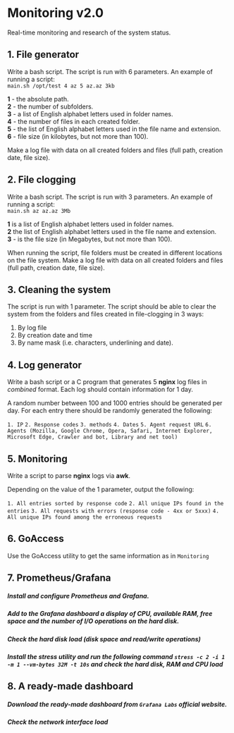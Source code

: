 # Monitoring v2.0

Real-time monitoring and research of the system status.


##  1. File generator

Write a bash script. The script is run with 6 parameters. An example of running a script: \
`main.sh /opt/test 4 az 5 az.az 3kb`

**1** - the absolute path. \
**2** - the number of subfolders. \
**3** - a list of English alphabet letters used in folder names. \
**4** - the number of files in each created folder. \
**5** - the list of English alphabet letters used in the file name and extension. \
**6** - file size (in kilobytes, but not more than 100).

Make a log file with data on all created folders and files (full path, creation date, file size).


## 2. File clogging

Write a bash script. The script is run with 3 parameters. An example of running a script: \
`main.sh az az.az 3Mb`

**1** is a list of English alphabet letters used in folder names. \
**2** the list of English alphabet letters used in the file name and extension. \
**3** - is the file size (in Megabytes, but not more than 100).

When running the script, file folders must be created in different locations on the file system.
Make a log file with data on all created folders and files (full path, creation date, file size).

## 3. Cleaning the system

The script is run with 1 parameter. The script should be able to clear the system from the folders and files created in file-clogging in 3 ways:

1. By log file
2. By creation date and time
3. By name mask (i.e. characters, underlining and date).


## 4. Log generator

Write a bash script or a C program that generates 5 **nginx** log files in *combined* format. Each log should contain information for 1 day.

A random number between 100 and 1000 entries should be generated per day.
For each entry there should be randomly generated the following:

`1. IP`
`2. Response codes` 
`3. methods`
`4. Dates`
`5. Agent request URL`
`6. Agents (Mozilla, Google Chrome, Opera, Safari, Internet Explorer, Microsoft Edge, Crawler and bot, Library and net tool)`


## 5. Monitoring

Write a script to parse **nginx** logs via **awk**.

Depending on the value of the 1 parameter, output the following:

`1. All entries sorted by response code`
`2. All unique IPs found in the entries`
`3. All requests with errors (response code - 4xx or 5xxx)`
`4. All unique IPs found among the erroneous requests`


##  6. GoAccess

Use the GoAccess utility to get the same information as in `Monitoring`


##  7. Prometheus/Grafana

##### Install and configure **Prometheus** and **Grafana**. 

##### Add to the **Grafana** dashboard a display of CPU, available RAM, free space and the number of I/O operations on the hard disk.

##### Check the hard disk load (disk space and read/write operations)

##### Install the **stress** utility and run the following command `stress -c 2 -i 1 -m 1 --vm-bytes 32M -t 10s` and check the hard disk, RAM and CPU load


## 8. A ready-made dashboard

##### Download the ready-made dashboard from `Grafana Labs` official website.

##### Check the network interface load

